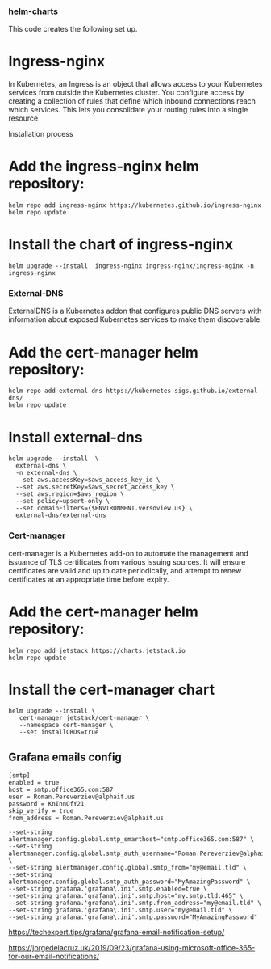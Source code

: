 ### helm-charts

This code creates the following set up.

# Ingress-nginx

In Kubernetes, an Ingress is an object that allows access to your Kubernetes services from outside the Kubernetes cluster. You configure access by creating a collection of rules that define which inbound connections reach which services. This lets you consolidate your routing rules into a single resource

Installation process


# Add the ingress-nginx helm repository:
```
helm repo add ingress-nginx https://kubernetes.github.io/ingress-nginx
helm repo update
```

# Install the chart of ingress-nginx
```
helm upgrade --install  ingress-nginx ingress-nginx/ingress-nginx -n ingress-nginx
```

### External-DNS

ExternalDNS is a Kubernetes addon that configures public DNS servers with information about exposed Kubernetes services to make them discoverable.

# Add the cert-manager helm repository:
```
helm repo add external-dns https://kubernetes-sigs.github.io/external-dns/
helm repo update
```

# Install external-dns

```
helm upgrade --install  \
  external-dns \
  -n external-dns \
  --set aws.accessKey=$aws_access_key_id \
  --set aws.secretKey=$aws_secret_access_key \
  --set aws.region=$aws_region \
  --set policy=upsert-only \
  --set domainFilters={$ENVIRONMENT.versoview.us} \
  external-dns/external-dns
```


### Cert-manager

cert-manager is a Kubernetes add-on to automate the management and issuance of TLS certificates from various issuing sources.
It will ensure certificates are valid and up to date periodically, and attempt to renew certificates at an appropriate time before expiry.

# Add the cert-manager helm repository:
```
helm repo add jetstack https://charts.jetstack.io
helm repo update
```

# Install the cert-manager chart
```
helm upgrade --install \
   cert-manager jetstack/cert-manager \
   --namespace cert-manager \
   --set installCRDs=true
```


## Grafana emails config 


```
[smtp]
enabled = true
host = smtp.office365.com:587
user = Roman.Pereverziev@alphait.us
password = KnInnOfY21
skip_verify = true
from_address = Roman.Pereverziev@alphait.us
```

```
--set-string alertmanager.config.global.smtp_smarthost="smtp.office365.com:587" \
--set-string alertmanager.config.global.smtp_auth_username="Roman.Pereverziev@alphait.us" \
--set-string alertmanager.config.global.smtp_from="my@email.tld" \
--set-string alertmanager.config.global.smtp_auth_password="MyAmazingPassword" \
--set-string grafana.'grafana\.ini'.smtp.enabled=true \
--set-string grafana.'grafana\.ini'.smtp.host="my.smtp.tld:465" \
--set-string grafana.'grafana\.ini'.smtp.from_address="my@email.tld" \
--set-string grafana.'grafana\.ini'.smtp.user="my@email.tld" \
--set-string grafana.'grafana\.ini'.smtp.password="MyAmazingPassword"
```
https://techexpert.tips/grafana/grafana-email-notification-setup/

https://jorgedelacruz.uk/2019/09/23/grafana-using-microsoft-office-365-for-our-email-notifications/
